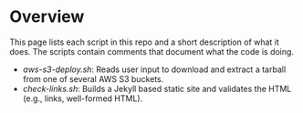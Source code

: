 # Overview
This page lists each script in this repo and a short description of what it does. The scripts contain comments that document what the code is doing.

- *aws-s3-deploy.sh*: Reads user input to download and extract a tarball from one of several AWS S3 buckets.
- *check-links.sh*: Builds a Jekyll based static site and validates the HTML (e.g., links, well-formed HTML).
